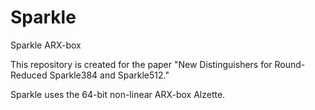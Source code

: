 # Sparkle
Sparkle ARX-box

This repository is created for the paper "New Distinguishers for Round-Reduced Sparkle384 and Sparkle512."

Sparkle uses the 64-bit non-linear ARX-box Alzette.
